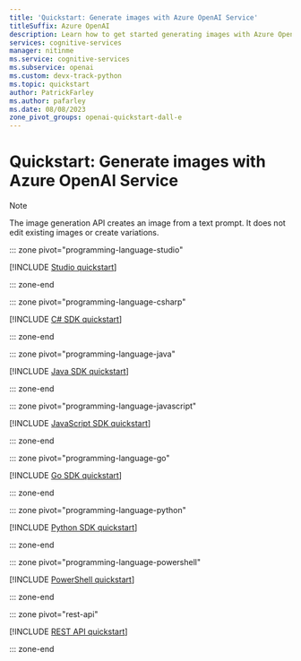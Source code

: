 ```yaml
---
title: 'Quickstart: Generate images with Azure OpenAI Service'
titleSuffix: Azure OpenAI
description: Learn how to get started generating images with Azure OpenAI Service by using the Python SDK, the REST APIs, or Azure OpenAI Studio.
services: cognitive-services
manager: nitinme
ms.service: cognitive-services
ms.subservice: openai
ms.custom: devx-track-python
ms.topic: quickstart
author: PatrickFarley
ms.author: pafarley
ms.date: 08/08/2023
zone_pivot_groups: openai-quickstart-dall-e
---
```


# Quickstart: Generate images with Azure OpenAI Service

> [!NOTE]
> The image generation API creates an image from a text prompt. It does not edit existing images or create variations.

::: zone pivot="programming-language-studio"

[!INCLUDE [Studio quickstart](includes/dall-e-studio.md)]

::: zone-end

::: zone pivot="programming-language-csharp"

[!INCLUDE [C# SDK quickstart](includes/dall-e-dotnet.md)]

::: zone-end

::: zone pivot="programming-language-java"

[!INCLUDE [Java SDK quickstart](includes/dall-e-java.md)]

::: zone-end

::: zone pivot="programming-language-javascript"

[!INCLUDE [JavaScript SDK quickstart](includes/dall-e-javascript.md)]

::: zone-end

::: zone pivot="programming-language-go"

[!INCLUDE [Go SDK quickstart](includes/dall-e-go.md)]

::: zone-end

::: zone pivot="programming-language-python"

[!INCLUDE [Python SDK quickstart](includes/dall-e-python.md)]

::: zone-end

::: zone pivot="programming-language-powershell"

[!INCLUDE [PowerShell quickstart](includes/dall-e-powershell.md)]

::: zone-end

::: zone pivot="rest-api"

[!INCLUDE [REST API quickstart](includes/dall-e-rest.md)]

::: zone-end
